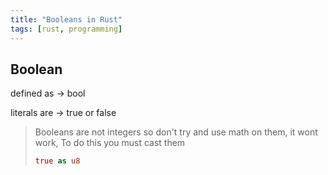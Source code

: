 ```yaml
---
title: "Booleans in Rust"
tags: [rust, programming]
---
```


## Boolean

defined as -> bool

literals are -> true or false

>Booleans are not integers so don't try and use math on them, it wont work, 
>To do this you must cast them
>```rust
>true as u8
>```
